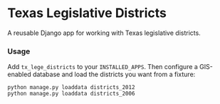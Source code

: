 # Texas Legislative Districts

A reusable Django app for working with Texas legislative districts.


### Usage

Add `tx_lege_districts` to your `INSTALLED_APPS`. Then configure a GIS-enabled database and load the districts you want from a fixture:

    python manage.py loaddata districts_2012
    python manage.py loaddata districts_2006
